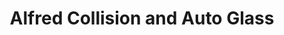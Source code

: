 ---
title: "Alfred Collision and Auto Glass"
url: /alfred-station/alfred-collision-and-auto-glass/
shop: Autowerkstatt
---